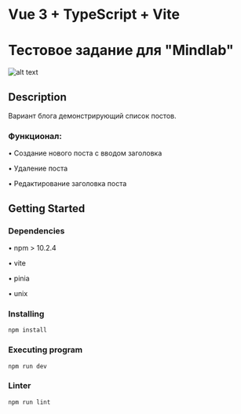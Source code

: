 # Vue 3 + TypeScript + Vite

# Тестовое задание для "Mindlab"

![alt text](<img/example.gif>)

## Description

Вариант блога демонстрирующий список постов.

### Функционал:

  • Создание нового поста с вводом заголовка

  • Удаление поста
  
  • Редактирование заголовка поста


## Getting Started

### Dependencies

 • npm > 10.2.4

 • vite 

 • pinia

 • unix

### Installing

```npm install```

### Executing program

```npm run dev```

### Linter

```npm run lint```